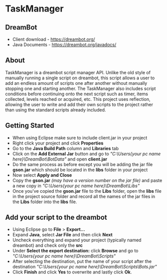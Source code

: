 # TaskManager

## DreamBot
- Client download - https://dreambot.org/
- Java Documents - https://dreambot.org/javadocs/

## About
TaskManager is a dreambot script manager API. Unlike the old style of manually running a single script on dreambot, this script allows a user to add an endless amount of scripts one after another without manually stopping one and starting another. The TaskManager also includes script conditions before continuing onto the next script such as timer, items collected, levels reached or acquired, etc. This project uses reflection, allowing the user to write and add their own scripts to the project rather than using the standard scripts already included.

## Getting Started
- When using Eclipse make sure to include client.jar in your project
- Right click your project and click **Properties**
- Go to the **Java Build Path** column and **Libraries** tab
- Click on the **Add External Jar** button and go to *"C:\Users\{your pc name here}\DreamBot\BotData"* and open **client.jar**
- Do the same process as before except you will be adding the jar file **gson.jar** which should be located in the **libs** folder in your project
- Now select **Apply and Close**
- Copy the **gson.jar** *(may have a version number on the jar file)* and paste a new copy in *"C:\Users\{your pc name here}\DreamBot\Libs"*
- Once you've copied the **gson.jar** file to the **Libs** folder, open the **libs** file in the project source folder and record all the names of the jar files in the **Libs** folder into the **libs** file.

## Add your script to the dreambot
- Using Eclipse go to **File** > **Export...**
- Expand **Java**, select **Jar File** and then click **Next**
- Uncheck everything and expand your project (typically named dreambot) and check only the **src**
- Under **Select the export destination:** click **Browse** and go to *"C:\Users\{your pc name here}\DreamBot\Scripts"*
- After selecting the destination, put the name of your script after the destination *"C:\Users\{your pc name here}\DreamBot\Scripts\Bots.jar"*
- Click **Finish** and click **Yes** to overwrite and lastly click **Ok**.
